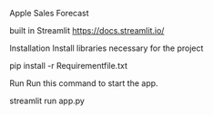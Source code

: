 Apple Sales Forecast

built in Streamlit https://docs.streamlit.io/

Installation
Install libraries necessary for the project

pip install -r Requirementfile.txt

Run
Run this command to start the app.

streamlit run app.py
